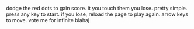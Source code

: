 dodge the red dots to gain score. it you touch them you lose. pretty simple. press any key to start. if you lose, reload the page to play again. arrow keys to move. vote me for infinite blahaj
